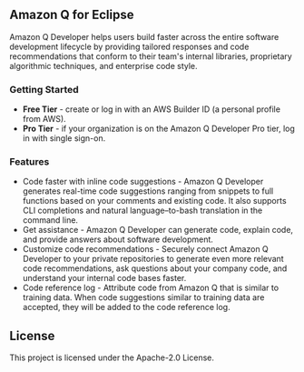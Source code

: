 ## Amazon Q for Eclipse

Amazon Q Developer helps users build faster across the entire software development lifecycle by providing tailored responses and code recommendations that conform to their team's internal libraries, proprietary algorithmic techniques, and enterprise code style.

### Getting Started

* **Free Tier** - create or log in with an AWS Builder ID (a personal profile from AWS).
* **Pro Tier** - if your organization is on the Amazon Q Developer Pro tier, log in with single sign-on.

### Features

* Code faster with inline code suggestions - Amazon Q Developer generates real-time code suggestions ranging from snippets to full functions based on your comments and existing code. It also supports CLI completions and natural language–to-bash translation in the command line.
* Get assistance - Amazon Q Developer can generate code, explain code, and provide answers about software development.
* Customize code recommendations - Securely connect Amazon Q Developer to your private repositories to generate even more relevant code recommendations, ask questions about your company code, and understand your internal code bases faster.
* Code reference log - Attribute code from Amazon Q that is similar to training data. When code suggestions similar to training data are accepted, they will be added to the code reference log.

## License

This project is licensed under the Apache-2.0 License.

